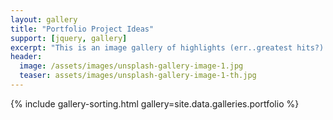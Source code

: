 ```yaml
---
layout: gallery
title: "Portfolio Project Ideas"
support: [jquery, gallery]
excerpt: "This is an image gallery of highlights (err..greatest hits?) of my past work."
header:
  image: /assets/images/unsplash-gallery-image-1.jpg
  teaser: assets/images/unsplash-gallery-image-1-th.jpg
---
```

<div class="isotope-lightgallery">
{% include gallery-sorting.html gallery=site.data.galleries.portfolio %}
</div>
